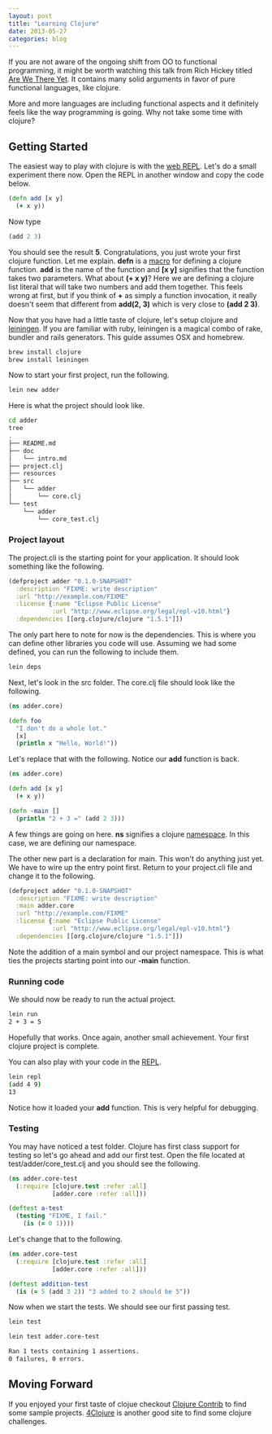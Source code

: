```yaml
---
layout: post
title: "Learning Clojure"
date: 2013-05-27
categories: blog
---
```


If you are not aware of the ongoing shift from OO to functional programming, it might be worth watching this talk from Rich Hickey titled [Are We There Yet](http://www.infoq.com/presentations/Are-We-There-Yet-Rich-Hickey;jsessionid=FB30F1B231A8E7BB5917D6C235EAE2F6). It contains many solid arguments in favor of pure functional languages, like clojure.

More and more languages are including functional aspects and it definitely feels like the way programming is going. Why not take some time with clojure?

## Getting Started

The easiest way to play with clojure is with the [web REPL](http://tryclj.com/). Let's do a small experiment there now. Open the REPL in another window and copy the code below.

```clojure
(defn add [x y]
  (+ x y))
```

Now type

```clojure
(add 2 3)
```

You should see the result **5**. Congratulations, you just wrote your first clojure function. Let me explain. **defn** is a [macro](http://clojure.org/macros) for defining a clojure function. **add** is the name of the function and **[x y]** signifies that the function takes two parameters. What about **(+ x y)**? Here we are defining a clojure list literal that will take two numbers and add them together. This feels wrong at first, but if you think of **+** as simply a function invocation, it really doesn't seem that different from **add(2, 3)** which is very close to **(add 2 3)**.

Now that you have had a little taste of clojure, let's setup clojure and [leiningen](http://leiningen.org/). If you are familiar with ruby, leiningen is a magical combo of rake, bundler and rails generators. This guide assumes OSX and homebrew.

```bash
brew install clojure
brew install leiningen
```

Now to start your first project, run the following.

```bash
lein new adder
```

Here is what the project should look like.

```bash
cd adder
tree
.
├── README.md
├── doc
│   └── intro.md
├── project.clj
├── resources
├── src
│   └── adder
│       └── core.clj
└── test
    └── adder
        └── core_test.clj
```

### Project layout

The project.cli is the starting point for your application. It should look something like the following.

```clojure
(defproject adder "0.1.0-SNAPSHOT"
  :description "FIXME: write description"
  :url "http://example.com/FIXME"
  :license {:name "Eclipse Public License"
            :url "http://www.eclipse.org/legal/epl-v10.html"}
  :dependencies [[org.clojure/clojure "1.5.1"]])
```

The only part here to note for now is the dependencies. This is where you can define other libraries you code will use. Assuming we had some defined, you can run the following to include them.

```bash
lein deps
```

 Next, let's look in the src folder. The core.clj file should look like the following.

```clojure
(ns adder.core)

(defn foo
  "I don't do a whole lot."
  [x]
  (println x "Hello, World!"))
```

Let's replace that with the following. Notice our **add** function is back.

``` clojure core.cli
(ns adder.core)

(defn add [x y]
  (+ x y))

(defn -main []
  (println "2 + 3 =" (add 2 3)))
```

A few things are going on here. **ns** signifies a clojure [namespace](http://clojure.org/namespaces). In this case, we are defining our namespace.

The other new part is a declaration for main. This won't do anything just yet. We have to wire up the entry point first. Return to your project.cli file and change it to the following.

```clojure
(defproject adder "0.1.0-SNAPSHOT"
  :description "FIXME: write description"
  :main adder.core
  :url "http://example.com/FIXME"
  :license {:name "Eclipse Public License"
            :url "http://www.eclipse.org/legal/epl-v10.html"}
  :dependencies [[org.clojure/clojure "1.5.1"]])
```

Note the addition of a main symbol and our project namespace. This is what ties the projects starting point into our **-main** function.

### Running code

We should now be ready to run the actual project.

```bash
lein run
2 + 3 = 5
```

Hopefully that works. Once again, another small achievement. Your first clojure project is complete.

You can also play with your code in the [REPL](http://en.wikipedia.org/wiki/Read%E2%80%93eval%E2%80%93print_loop).

```bash
lein repl
(add 4 9)
13
```

Notice how it loaded your **add** function. This is very helpful for debugging.

### Testing

You may have noticed a test folder. Clojure has first class support for testing so let's go ahead and add our first test. Open the file located at test/adder/core_test.clj and you should see the following.

```clojure
(ns adder.core-test
  (:require [clojure.test :refer :all]
            [adder.core :refer :all]))

(deftest a-test
  (testing "FIXME, I fail."
    (is (= 0 1))))
```

Let's change that to the following.

```clojure
(ns adder.core-test
  (:require [clojure.test :refer :all]
            [adder.core :refer :all]))

(deftest addition-test
  (is (= 5 (add 3 2)) "3 added to 2 should be 5"))
```

Now when we start the tests. We should see our first passing test.

```bash
lein test

lein test adder.core-test

Ran 1 tests containing 1 assertions.
0 failures, 0 errors.
```

## Moving Forward

If you enjoyed your first taste of clojue checkout [Clojure Contrib](http://dev.clojure.org/display/doc/Clojure+Contrib+Libraries) to find some sample projects. [4Clojure](http://www.4clojure.com/) is another good site to find some clojure challenges.
